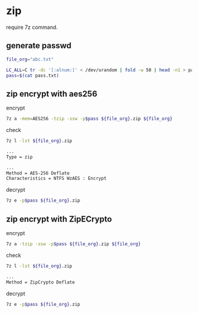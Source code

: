 # zip

require 7z command.

<!--
--------------------------------------------------
-->

## generate passwd

```bash
file_org="abc.txt"

LC_ALL=C tr -dc '[:alnum:]' < /dev/urandom | fold -w 50 | head -n1 > pass.txt
pass=$(cat pass.txt)
```

<!--
--------------------------------------------------
-->

## zip encrypt with aes256

encrypt

```bash
7z a -mem=AES256 -tzip -ssw -p$pass ${file_org}.zip ${file_org}
```

check

```bash
7z l -lst ${file_org}.zip

...
Type = zip

...
Method = AES-256 Deflate
Characteristics = NTFS WzAES : Encrypt

```

decrypt

```bash
7z e -p$pass ${file_org}.zip
```

<!--
--------------------------------------------------
-->

## zip encrypt with ZipECrypto

encrypt

```bash
7z a -tzip -ssw -p$pass ${file_org}.zip ${file_org}
```

check

```bash
7z l -lst ${file_org}.zip

...
Method = ZipCrypto Deflate
```

decrypt

```bash
7z e -p$pass ${file_org}.zip
```
